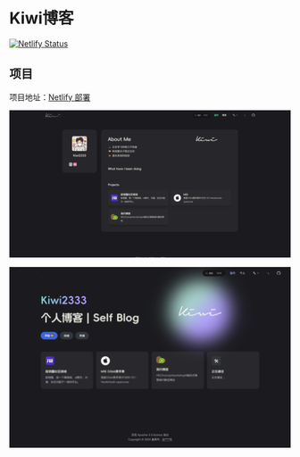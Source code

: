 # Kiwi博客

[![Netlify Status](https://api.netlify.com/api/v1/badges/21d806d7-2127-4d4c-8e27-083b59fc10af/deploy-status)](https://app.netlify.com/sites/kiwiblog/deploys)

## 项目

项目地址：[Netlify 部署](https://kiwi233.top)

![首页](./public/image2.png)

![首页2](./public/image.png)
